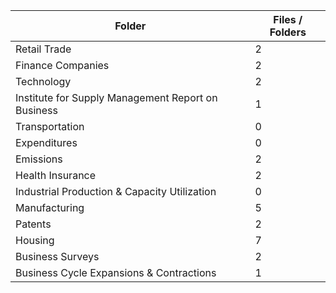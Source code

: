 | Folder                                             |   Files / Folders |
|----------------------------------------------------|-------------------|
| Retail Trade                                       |                 2 |
| Finance Companies                                  |                 2 |
| Technology                                         |                 2 |
| Institute for Supply Management Report on Business |                 1 |
| Transportation                                     |                 0 |
| Expenditures                                       |                 0 |
| Emissions                                          |                 2 |
| Health Insurance                                   |                 2 |
| Industrial Production & Capacity Utilization       |                 0 |
| Manufacturing                                      |                 5 |
| Patents                                            |                 2 |
| Housing                                            |                 7 |
| Business Surveys                                   |                 2 |
| Business Cycle Expansions & Contractions           |                 1 |